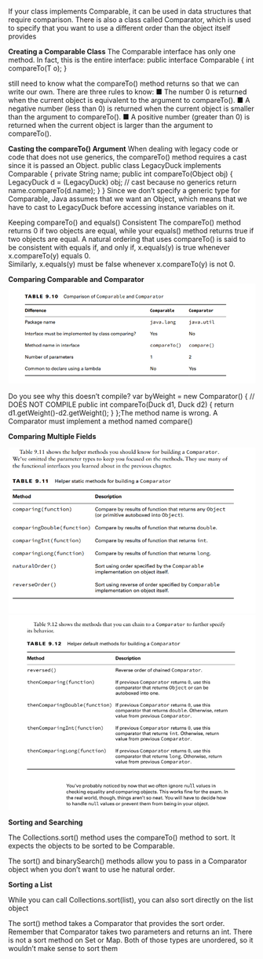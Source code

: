 If your class implements Comparable, it can be used in data structures that
require comparison. There is also a class called Comparator, which is used to specify that
you want to use a different order than the object itself provides

**Creating a Comparable Class**
The Comparable interface has only one method. In fact, this is the entire interface:
public interface Comparable<T> {
int compareTo(T o);
}

still need to know what the compareTo() method returns so that we can write our own.
There are three rules to know:
■ The number 0 is returned when the current object is equivalent to the argument to
compareTo().
■ A negative number (less than 0) is returned when the current object is smaller than the
argument to compareTo().
■ A positive number (greater than 0) is returned when the current object is larger than the
argument to compareTo().

**Casting the compareTo() Argument**
When dealing with legacy code or code that does not use generics, the compareTo() method
requires a cast since it is passed an Object.
public class LegacyDuck implements Comparable {
private String name;
public int compareTo(Object obj) {
LegacyDuck d = (LegacyDuck) obj; // cast because no generics
return name.compareTo(d.name);
}
}
Since we don’t specify a generic type for Comparable, Java assumes that we want an
Object, which means that we have to cast to LegacyDuck before accessing instance variables on it.

Keeping compareTo() and equals() Consistent
The compareTo() method returns 0 if two objects are equal, while your equals()
method returns true if two objects are equal. A natural ordering that uses compareTo() is said
to be consistent with equals if, and only if, x.equals(y) is true whenever x.compareTo(y) equals 0.\
Similarly, x.equals(y) must be false whenever x.compareTo(y) is not 0. 

**Comparing Comparable and Comparator** ![img_18.png](img_18.png)

Do you see why this doesn’t compile?
var byWeight = new Comparator<Duck>() { // DOES NOT COMPILE
public int compareTo(Duck d1, Duck d2) {
return d1.getWeight()-d2.getWeight();
}
};The method name is wrong. A Comparator must implement a method named compare()

**Comparing Multiple Fields**

![img_19.png](img_19.png)
![img_20.png](img_20.png)

**Sorting and Searching**

The Collections.sort() method uses the  compareTo() method to sort. It expects the objects to be sorted to be Comparable.

The sort() and binarySearch() methods allow you to pass in a Comparator object  when you don’t want to use 
he natural order.

**Sorting a List**

While you can call Collections.sort(list), you can also sort directly on the list object

The sort() method takes a Comparator that
provides the sort order. Remember that Comparator takes two parameters and returns an
int.
There is not a sort method on Set or Map. Both of those types are unordered, so it
wouldn’t make sense to sort them